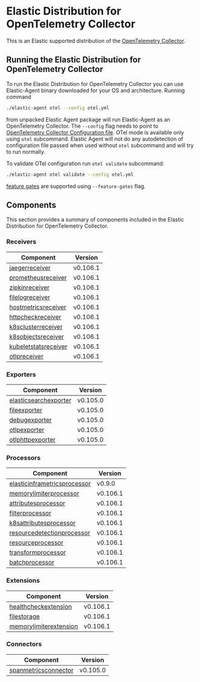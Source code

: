 # Elastic Distribution for OpenTelemetry Collector

This is an Elastic supported distribution of the [OpenTelemetry Collector](https://github.com/open-telemetry/opentelemetry-collector).

## Running the Elastic Distribution for OpenTelemetry Collector

To run the Elastic Distribution for OpenTelemetry Collector you can use Elastic-Agent binary downloaded for your OS and architecture.
Running command

```bash
./elastic-agent otel --config otel.yml
```

from unpacked Elastic Agent package will run Elastic-Agent as an OpenTelemetry Collector. The `--config` flag needs to point to [OpenTelemetry Collector Configuration file](https://opentelemetry.io/docs/collector/configuration/). OTel mode is available only using `otel` subcommand. Elastic Agent will not do any autodetection of configuration file passed when used without `otel` subcommand and will try to run normally.

To validate OTel configuration run `otel validate` subcommand:

```bash
./elastic-agent otel validate --config otel.yml
```

[feature gates](https://github.com/open-telemetry/opentelemetry-collector/blob/main/featuregate/README.md#controlling-gates) are supported using `--feature-gates` flag.

## Components

This section provides a summary of components included in the Elastic Distribution for OpenTelemetry Collector.

### Receivers

| Component | Version |
|---|---|
| [jaegerreceiver](https://github.com/open-telemetry/opentelemetry-collector-contrib/blob/receiver/jaegerreceiver/v0.106.1/receiver/jaegerreceiver/README.md) | v0.106.1 |
| [prometheusreceiver](https://github.com/open-telemetry/opentelemetry-collector-contrib/blob/receiver/prometheusreceiver/v0.106.1/receiver/prometheusreceiver/README.md) | v0.106.1 |
| [zipkinreceiver](https://github.com/open-telemetry/opentelemetry-collector-contrib/blob/receiver/zipkinreceiver/v0.106.1/receiver/zipkinreceiver/README.md) | v0.106.1 |
| [filelogreceiver](https://github.com/open-telemetry/opentelemetry-collector-contrib/blob/receiver/filelogreceiver/v0.106.1/receiver/filelogreceiver/README.md) | v0.106.1 |
| [hostmetricsreceiver](https://github.com/open-telemetry/opentelemetry-collector-contrib/blob/receiver/hostmetricsreceiver/v0.106.1/receiver/hostmetricsreceiver/README.md) | v0.106.1 |
| [httpcheckreceiver](https://github.com/open-telemetry/opentelemetry-collector-contrib/blob/receiver/httpcheckreceiver/v0.106.1/receiver/httpcheckreceiver/README.md) | v0.106.1 |
| [k8sclusterreceiver](https://github.com/open-telemetry/opentelemetry-collector-contrib/blob/receiver/k8sclusterreceiver/v0.106.1/receiver/k8sclusterreceiver/README.md) | v0.106.1 |
| [k8sobjectsreceiver](https://github.com/open-telemetry/opentelemetry-collector-contrib/blob/receiver/k8sobjectsreceiver/v0.106.1/receiver/k8sobjectsreceiver/README.md) | v0.106.1 |
| [kubeletstatsreceiver](https://github.com/open-telemetry/opentelemetry-collector-contrib/blob/receiver/kubeletstatsreceiver/v0.106.1/receiver/kubeletstatsreceiver/README.md) | v0.106.1 |
| [otlpreceiver](https://github.com/open-telemetry/opentelemetry-collector/blob/receiver/otlpreceiver/v0.106.1/receiver/otlpreceiver/README.md) | v0.106.1 |

### Exporters

| Component | Version |
|---|---|
| [elasticsearchexporter](https://github.com/open-telemetry/opentelemetry-collector-contrib/blob/exporter/elasticsearchexporter/v0.105.0/exporter/elasticsearchexporter/README.md) | v0.105.0 |
| [fileexporter](https://github.com/open-telemetry/opentelemetry-collector-contrib/blob/exporter/fileexporter/v0.105.0/exporter/fileexporter/README.md) | v0.105.0 |
| [debugexporter](https://github.com/open-telemetry/opentelemetry-collector/blob/exporter/debugexporter/v0.105.0/exporter/debugexporter/README.md) | v0.105.0 |
| [otlpexporter](https://github.com/open-telemetry/opentelemetry-collector/blob/exporter/otlpexporter/v0.105.0/exporter/otlpexporter/README.md) | v0.105.0 |
| [otlphttpexporter](https://github.com/open-telemetry/opentelemetry-collector/blob/exporter/otlphttpexporter/v0.105.0/exporter/otlphttpexporter/README.md) | v0.105.0 |

### Processors

| Component | Version |
|---|---|
| [elasticinframetricsprocessor](https://github.com/elastic/opentelemetry-collector-components/blob/processor/elasticinframetricsprocessor/v0.9.0/processor/elasticinframetricsprocessor/README.md) | v0.9.0 |
| [memorylimiterprocessor](https://github.com/open-telemetry/opentelemetry-collector/blob/processor/memorylimiterprocessor/v0.106.1/processor/memorylimiterprocessor/README.md) | v0.106.1 |
| [attributesprocessor](https://github.com/open-telemetry/opentelemetry-collector-contrib/blob/processor/attributesprocessor/v0.106.1/processor/attributesprocessor/README.md) | v0.106.1 |
| [filterprocessor](https://github.com/open-telemetry/opentelemetry-collector-contrib/blob/processor/filterprocessor/v0.106.1/processor/filterprocessor/README.md) | v0.106.1 |
| [k8sattributesprocessor](https://github.com/open-telemetry/opentelemetry-collector-contrib/blob/processor/k8sattributesprocessor/v0.106.1/processor/k8sattributesprocessor/README.md) | v0.106.1 |
| [resourcedetectionprocessor](https://github.com/open-telemetry/opentelemetry-collector-contrib/blob/processor/resourcedetectionprocessor/v0.106.1/processor/resourcedetectionprocessor/README.md) | v0.106.1 |
| [resourceprocessor](https://github.com/open-telemetry/opentelemetry-collector-contrib/blob/processor/resourceprocessor/v0.106.1/processor/resourceprocessor/README.md) | v0.106.1 |
| [transformprocessor](https://github.com/open-telemetry/opentelemetry-collector-contrib/blob/processor/transformprocessor/v0.106.1/processor/transformprocessor/README.md) | v0.106.1 |
| [batchprocessor](https://github.com/open-telemetry/opentelemetry-collector/blob/processor/batchprocessor/v0.106.1/processor/batchprocessor/README.md) | v0.106.1 |

### Extensions

| Component | Version |
|---|---|
| [healthcheckextension](https://github.com/open-telemetry/opentelemetry-collector-contrib/blob/extension/healthcheckextension/v0.106.1/extension/healthcheckextension/README.md) | v0.106.1 |
| [filestorage](https://github.com/open-telemetry/opentelemetry-collector-contrib/blob/extension/storage/filestorage/v0.106.1/extension/storage/filestorage/README.md) | v0.106.1 |
| [memorylimiterextension](https://github.com/open-telemetry/opentelemetry-collector/blob/extension/memorylimiterextension/v0.106.1/extension/memorylimiterextension/README.md) | v0.106.1 |

### Connectors

| Component | Version |
|---|---|
| [spanmetricsconnector](https://github.com/open-telemetry/opentelemetry-collector-contrib/blob/connector/spanmetricsconnector/v0.105.0/connector/spanmetricsconnector/README.md) | v0.105.0 |
